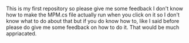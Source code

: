 This is my first repository so please give me some feedback
I don't know how to make the MPM.cs file actually run when you click on it so I don't know what to do about that
but if you do know how to, like I said before please do give me some feedback on how to do it. That would be much appriacated.
